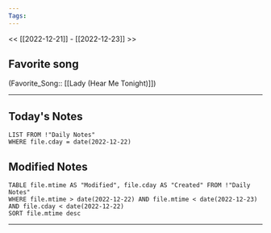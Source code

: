 ```yaml
---
Tags:
---
```

<< [[2022-12-21]] - [[2022-12-23]] >>
## Favorite song
(Favorite_Song:: [[Lady (Hear Me Tonight)]])
___
## Today's Notes
```dataview
LIST FROM !"Daily Notes"
WHERE file.cday = date(2022-12-22)
```
## Modified Notes
```dataview
TABLE file.mtime AS "Modified", file.cday AS "Created" FROM !"Daily Notes" 
WHERE file.mtime > date(2022-12-22) AND file.mtime < date(2022-12-23) AND file.cday < date(2022-12-22)
SORT file.mtime desc
```
___
